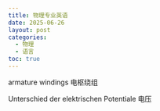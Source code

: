 ```yaml
---
title: 物理专业英语
date: 2025-06-26
layout: post
categories:
  - 物理
  - 语言
toc: true
---
```




armature windings  电枢绕组

Unterschied der elektrischen Potentiale 电压